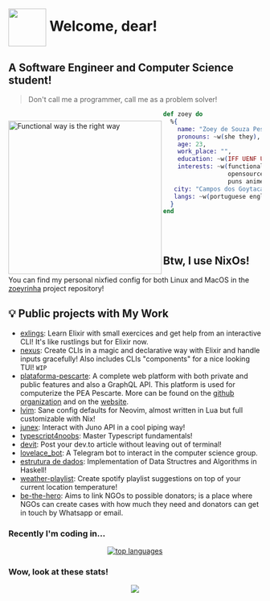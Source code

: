 # <img align="center" src="./assets/eevee.png" height="75px" /> Welcome, dear!

## A Software Engineer and Computer Science student!

> Don't call me a programmer, call me as a problem solver!

<img src="https://github.com/zoedsoupe/zoedsoupe/blob/master/assets/functional.jpg"
     alt="Functional way is the right way"
     style="margin-top:20px;"
     height="305px"
     align="left" />

```elixir
def zoey do
  %{
    name: "Zoey de Souza Pessanha",
    pronouns: ~w(she they),
    age: 23,
    work_place: "",
    education: ~w(IFF UENF Unisul),
    interests: ~w(functionalprogramming emacs
                  opensource math numetal
                  puns animes teach),
   city: "Campos dos Goytacazes, RJ, BR",
   langs: ~w(portuguese english)    
  }
end
```

<br/> <br/>

<h2>Btw, I use NixOs!</h2>

You can find my personal nixfied config for both Linux and MacOS in the [zoeyrinha](https://github.com/zoedsoupe/zoeyrinha) project repository!

## 💡 Public projects with My Work

- [exlings](https://github.com/zoedsoupe/exlings): Learn Elixir with small exercices and get help from an interactive CLI! It's like rustlings but for Elixir now.
- [nexus](https://github.com/zoedsoupe/nexus): Create CLIs in a magic and declarative way with Elixir and handle inputs gracefully! Also includes CLIs "components" for a nice looking TUI! `WIP`
- [plataforma-pescarte](https://github.com/peapescarte/plataforma-pescarte): A complete web platform with both private and public features and also a GraphQL API. This platform is used for computerize the PEA Pescarte. More can be found on the [github organization](https://github.com/peapescarte) and on the [website](https://pescarte.uenf.br).
- [lvim](https://github.com/zoedsoupe/lvim): Sane config defaults for Neovim, almost written in Lua but full customizable with Nix!
- [junex](https://github.com/boostingtech/junex): Interact with Juno API in a cool piping way!
- [typescript4noobs](https://github.com/Carolis/typescript4noobs): Master Typescript fundamentals!
- [devit](https://github.com/zoedsoupe/devit): Post your dev.to article without leaving out of terminal!
- [lovelace_bot](https://github.com/cciuenf/lovelace_bot): A Telegram bot to interact in the computer science group.
- [estrutura de dados](https://github.com/zoedsoupe/estrutura_de_dados): Implementation of Data Structres and Algorithms in Haskell!
- [weather-playlist](https://github.com/zoedsoupe/weather-playlist): Create spotify playlist suggestions on top of your current location temperature!
- [be-the-hero](https://github.com/zoedsoupe/be-the-hero): Aims to link NGOs to possible donators; is a place where NGOs can create cases with how much they need and donators can get in touch by Whatsapp or email.


### Recently I'm coding in...

<p align="center">
  <a href="https://github.com/anuraghazra/github-readme-stats">
    <img src="https://github-readme-stats.vercel.app/api/top-langs/?username=zoedsoupe&&show_icons=true&hide_title=true&theme=radical&layout=compact&hide_border=true&border_radius=30&langs_count=15&exclude_repo=Analyseroom&hide=c%2B%2B,dart,html,css,javascript," alt="top languages"/>
  </a>
</p>

### Wow, look at these stats!

<p align="center">
  <a href="https://github.com/anuraghazra/github-readme-stats">
    <img src="https://github-readme-stats.vercel.app/api?username=zoedsoupe&&hide_border=true&border_radius=30&hide_title=true&show_icons=true&theme=radical">
  </a>
</p>
